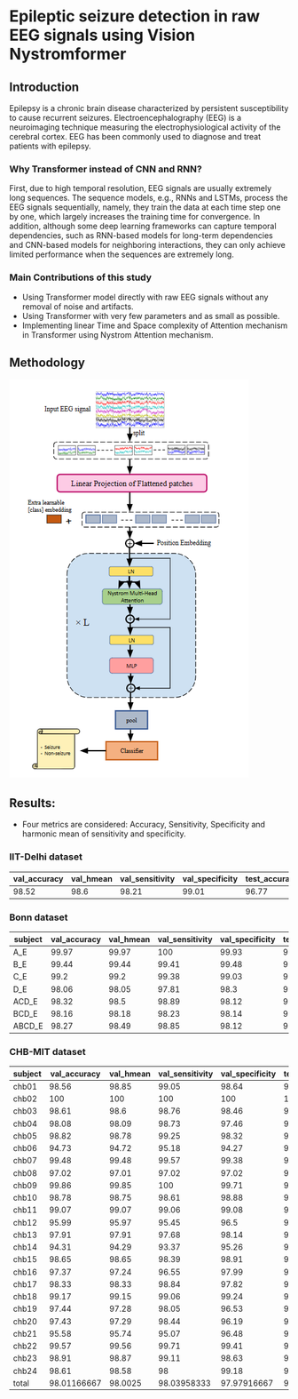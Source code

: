 # Epileptic seizure detection in raw EEG signals using Vision Nystromformer

<h2>Introduction</h2>

Epilepsy is a chronic brain disease characterized by persistent susceptibility to cause recurrent seizures. Electroencephalography (EEG) is a neuroimaging technique measuring the electrophysiological activity of the cerebral cortex. EEG has been commonly used to diagnose and treat patients with epilepsy.

<h3>Why Transformer instead of CNN and RNN?</h3>
First, due to high temporal resolution, EEG signals are usually extremely long sequences. The sequence models, e.g., RNNs and LSTMs, process the EEG signals sequentially, namely, they train the data at each time step one by one, which largely increases the training time for convergence. In addition, although some deep learning frameworks can capture temporal dependencies, such as RNN-based models for long-term dependencies and CNN-based models for neighboring interactions, they can only achieve limited performance when the sequences are extremely long.

<h3>Main Contributions of this study</h3>

- Using Transformer model directly with raw EEG signals without any removal of noise and artifacts.
- Using Transformer with very few parameters and as small as possible.
- Implementing linear Time and Space complexity of Attention mechanism in Transformer using Nystrom Attention mechanism.

<h2>Methodology</h2>

![Alt text](https://github.com/anirudh2019/Epileptic-seizure-detection-in-raw-EEG-signals-using-Vision-Nystromformer/blob/master/Model.png "a title")

<h2>Results:</h2>

- Four metrics are considered: Accuracy, Sensitivity, Specificity and harmonic mean of sensitivity and specificity.

<h3>IIT-Delhi dataset</h3>

|val_accuracy|val_hmean|val_sensitivity|val_specificity|test_accuracy|test_hmean|test_sensitivity|test_specificity|
|------------|---------|---------------|---------------|-------------|----------|----------------|----------------|
|98.52       |98.6     |98.21          |99.01          |96.77        |96.95     |96.02           |97.98           |

<h3>Bonn dataset</h3>
  
|subject|val_accuracy|val_hmean|val_sensitivity|val_specificity|test_accuracy|test_hmean|test_sensitivity|test_specificity|
|-------|------------|---------|---------------|---------------|-------------|----------|----------------|----------------|
|A_E    |99.97       |99.97    |100            |99.93          |99.63        |99.62     |99.56           |99.69           |
|B_E    |99.44       |99.44    |99.41          |99.48          |99           |98.99     |98.56           |99.44           |
|C_E    |99.2        |99.2     |99.38          |99.03          |98.47        |98.46     |98.31           |98.62           |
|D_E    |98.06       |98.05    |97.81          |98.3           |97.53        |97.51     |97              |98.06           |
|ACD_E  |98.32       |98.5     |98.89          |98.12          |98.16        |98.18     |98.25           |98.12           |
|BCD_E  |98.16       |98.18    |98.23          |98.14          |97.62        |97        |95.88           |98.21           |
|ABCD_E |98.27       |98.49    |98.85          |98.12          |98.11        |97.51     |96.56           |98.5            |

<h3>CHB-MIT dataset</h3>

|subject|val_accuracy|val_hmean|val_sensitivity|val_specificity|test_accuracy|test_hmean|test_sensitivity|test_specificity|
|-------|------------|---------|---------------|---------------|-------------|----------|----------------|----------------|
|chb01  |98.56       |98.85    |99.05          |98.64          |97.33        |97.3      |97.17           |97.46           |
|chb02  |100         |100      |100            |100            |100          |100       |100             |100             |
|chb03  |98.61       |98.6     |98.76          |98.46          |97.76        |97.73     |98.07           |97.45           |
|chb04  |98.08       |98.09    |98.73          |97.46          |96.58        |96.54     |97.69           |95.5            |
|chb05  |98.82       |98.78    |99.25          |98.32          |96.98        |96.97     |96.68           |97.36           |
|chb06  |94.73       |94.72    |95.18          |94.27          |91.52        |91.84     |92.81           |91.01           |
|chb07  |99.48       |99.48    |99.57          |99.38          |98.51        |98.49     |98.31           |98.69           |
|chb08  |97.02       |97.01    |97.02          |97.02          |94.75        |94.39     |97.39           |92              |
|chb09  |99.86       |99.85    |100            |99.71          |99.74        |99.73     |99.91           |99.55           |
|chb10  |98.78       |98.75    |98.61          |98.88          |97.99        |97.98     |97.6            |98.38           |
|chb11  |99.07       |99.07    |99.06          |99.08          |98.18        |98.16     |98.11           |98.26           |
|chb12  |95.99       |95.97    |95.45          |96.5           |95.71        |95.62     |95.17           |96.08           |
|chb13  |97.91       |97.91    |97.68          |98.14          |96.15        |96.08     |97.56           |94.71           |
|chb14  |94.31       |94.29    |93.37          |95.26          |91.66        |91.38     |94.66           |88.45           |
|chb15  |98.65       |98.65    |98.39          |98.91          |98.36        |98.35     |98.07           |98.64           |
|chb16  |97.37       |97.24    |96.55          |97.99          |96.75        |96.68     |96.01           |97.46           |
|chb17  |98.33       |98.33    |98.84          |97.82          |97.75        |97.68     |98.29           |97.1            |
|chb18  |99.17       |99.15    |99.06          |99.24          |98.81        |98.73     |98.58           |98.89           |
|chb19  |97.44       |97.28    |98.05          |96.53          |94.56        |94.27     |97.67           |91.52           |
|chb20  |97.43       |97.29    |98.44          |96.19          |95.63        |95.95     |97.7            |94.3            |
|chb21  |95.58       |95.74    |95.07          |96.48          |93.63        |93.56     |95.6            |91.81           |
|chb22  |99.57       |99.56    |99.71          |99.41          |99.36        |99.32     |99.63           |99.02           |
|chb23  |98.91       |98.87    |99.11          |98.63          |97.82        |97.89     |98              |97.82           |
|chb24  |98.61       |98.58    |98             |99.18          |97.25        |97.33     |98.34           |96.39           |
|total  |98.01166667 |98.0025  |98.03958333    |97.97916667    |96.7825      |96.74875  |97.45916667     |96.16041667     |
